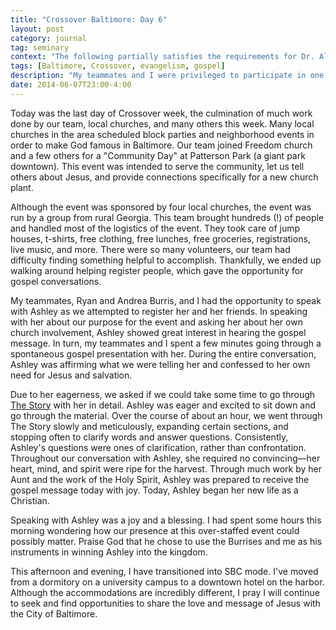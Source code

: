 ```yaml
---
title: "Crossover Baltimore: Day 6"
layout: post
category: journal
tag: seminary
context: "The following partially satisfies the requirements for Dr. Alvin Reid's Crossover Baltimore class at Southeastern Baptist Theological Seminary."
tags: [Baltimore, Crossover, evangelism, gospel]
description: "My teammates and I were privileged to participate in one lady's entrance into the Kingdom of Christ."
date: 2014-06-07T23:00-4:00
---
```


Today was the last day of Crossover week, the culmination of much work done by our team, local churches, and many others this week. Many local churches in the area scheduled block parties and neighborhood events in order to make God famous in Baltimore. Our team joined Freedom church and a few others for a "Community Day" at Patterson Park (a giant park downtown). This event was intended to serve the community, let us tell others about Jesus, and provide connections specifically for a new church plant.

Although the event was sponsored by four local churches, the event was run by a group from rural Georgia. This team brought hundreds (!) of people and handled most of the logistics of the event. They took care of jump houses, t-shirts, free clothing, free lunches, free groceries, registrations, live music, and more. There were so many volunteers, our team had difficulty finding something helpful to accomplish. Thankfully, we ended up walking around helping register people, which gave the opportunity for gospel conversations.

My teammates, Ryan and Andrea Burris, and I had the opportunity to speak with Ashley as we attempted to register her and her friends. In speaking with her about our purpose for the event and asking her about her own church involvement, Ashley showed great interest in hearing the gospel message. In turn, my teammates and I spent a few minutes going through a spontaneous gospel presentation with her. During the entire conversation, Ashley was affirming what we were telling her and confessed to her own need for Jesus and salvation. 

Due to her eagerness, we asked if we could take some time to go through [The Story](http://viewthestory.com/10118) with her in detail. Ashley was eager and excited to sit down and go through the material. Over the course of about an hour, we went through The Story slowly and meticulously, expanding certain sections, and stopping often to clarify words and answer questions. Consistently, Ashley's questions were ones of clarification, rather than confrontation. Throughout our conversation with Ashley, she required no convincing—her heart, mind, and spirit were ripe for the harvest. Through much work by her Aunt and the work of the Holy Spirit, Ashley was prepared to receive the gospel message today with joy. Today, Ashley began her new life as a Christian.

Speaking with Ashley was a joy and a blessing. I had spent some hours this morning wondering how our presence at this over-staffed event could possibly matter. Praise God that he chose to use the Burrises and me as his instruments in winning Ashley into the kingdom.

This afternoon and evening, I have transitioned into SBC mode. I've moved from a dormitory on a university campus to a downtown hotel on the harbor. Although the accommodations are incredibly different, I pray I will continue to seek and find opportunities to share the love and message of Jesus with the City of Baltimore.
